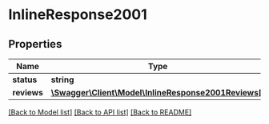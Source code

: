 # InlineResponse2001

## Properties
Name | Type | Description | Notes
------------ | ------------- | ------------- | -------------
**status** | **string** |  | [optional] 
**reviews** | [**\Swagger\Client\Model\InlineResponse2001Reviews[]**](InlineResponse2001Reviews.md) |  | [optional] 

[[Back to Model list]](../README.md#documentation-for-models) [[Back to API list]](../README.md#documentation-for-api-endpoints) [[Back to README]](../README.md)


